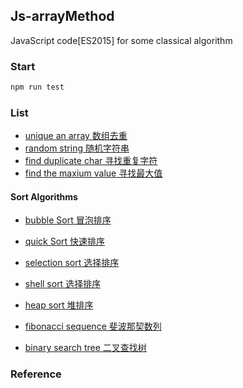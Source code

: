 ## Js-arrayMethod


JavaScript code[ES2015] for some classical algorithm

### Start

``` bash
npm run test
```

### List

+ [unique an array 数组去重]('../code/unique.js')
+ [random string 随机字符串]('./code/random-string.js')
+ [find duplicate char 寻找重复字符]('./code/find-the-max-duplicate-chat.js')
+ [find the maxium value 寻找最大值]('./code/find-max.js')

#### Sort Algorithms

+ [bubble Sort 冒泡排序]('./code/bubble-sort.js')
+ [quick Sort 快速排序]('./code/quick-sort.js')
+ [selection sort 选择排序]('./code/selection-sort.js')
+ [shell sort 选择排序]('./code/shell-sort.js')
+ [heap sort 堆排序]('./code/heap-sort.js')

+ [fibonacci sequence 斐波那契数列]('./code/fibonacci-sequence-canvas.js')
+ [binary search tree 二叉查找树](./code/binary-search-tree.js)

### Reference
